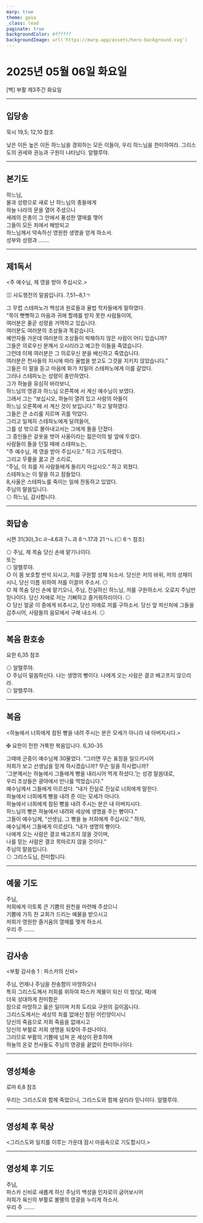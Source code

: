 ```yaml
---
marp: true
theme: gaia
_class: lead
paginate: true
backgroundColor: #ffffff
backgroundImage: url('https://marp.app/assets/hero-background.svg')
---
```


# 2025년 05월 06일 화요일

[백] 부활 제3주간 화요일  




---

## 입당송

묵시 19,5; 12,10 참조

낮은 이든 높은 이든 하느님을 경외하는 모든 이들아, 우리 하느님을 찬미하여라. 그리스도의 권세와 권능과 구원이 나타났다. 알렐루야.  
  


---

## 본기도

하느님,  
물과 성령으로 새로 난 하느님의 종들에게  
하늘 나라의 문을 열어 주셨으니  
세례의 은총이 그 안에서 풍성한 열매를 맺어  
그들이 모든 죄에서 해방되고  
하느님께서 약속하신 영원한 생명을 얻게 하소서.  
성부와 성령과 …….  
  


---

## 제1독서

<주 예수님, 제 영을 받아 주십시오.>

▥ 사도행전의 말씀입니다. 7,51─8,1ㄱ

그 무렵 스테파노가 백성과 원로들과 율법 학자들에게 말하였다.  
“목이 뻣뻣하고 마음과 귀에 할례를 받지 못한 사람들이여,  
여러분은 줄곧 성령을 거역하고 있습니다.  
여러분도 여러분의 조상들과 똑같습니다.  
예언자들 가운데 여러분의 조상들이 박해하지 않은 사람이 어디 있습니까?  
그들은 의로우신 분께서 오시리라고 예고한 이들을 죽였습니다.  
그런데 이제 여러분은 그 의로우신 분을 배신하고 죽였습니다.  
여러분은 천사들의 지시에 따라 율법을 받고도 그것을 지키지 않았습니다.”  
그들은 이 말을 듣고 마음에 화가 치밀어 스테파노에게 이를 갈았다.  
그러나 스테파노는 성령이 충만하였다.  
그가 하늘을 유심히 바라보니,  
하느님의 영광과 하느님 오른쪽에 서 계신 예수님이 보였다.  
그래서 그는 “보십시오, 하늘이 열려 있고 사람의 아들이  
하느님 오른쪽에 서 계신 것이 보입니다.” 하고 말하였다.  
그들은 큰 소리를 지르며 귀를 막았다.  
그리고 일제히 스테파노에게 달려들어,  
그를 성 밖으로 몰아내고서는 그에게 돌을 던졌다.  
그 증인들은 겉옷을 벗어 사울이라는 젊은이의 발 앞에 두었다.  
사람들이 돌을 던질 때에 스테파노는,  
“주 예수님, 제 영을 받아 주십시오.” 하고 기도하였다.  
그리고 무릎을 꿇고 큰 소리로,  
“주님, 이 죄를 저 사람들에게 돌리지 마십시오.” 하고 외쳤다.  
스테파노는 이 말을 하고 잠들었다.  
8,사울은 스테파노를 죽이는 일에 찬동하고 있었다.  
주님의 말씀입니다.  
◎ 하느님, 감사합니다.  
  


---

## 화답송

시편 31(30),3ㄷㄹ-4.6과 7ㄴ과 8ㄱ.17과 21ㄱㄴ(◎ 6ㄱ 참조)

◎ 주님, 제 목숨 당신 손에 맡기나이다.  
또는  
◎ 알렐루야.  
○ 이 몸 보호할 반석 되시고, 저를 구원할 성채 되소서. 당신은 저의 바위, 저의 성채이시니, 당신 이름 위하여 저를 이끌어 주소서. ◎  
○ 제 목숨 당신 손에 맡기오니, 주님, 진실하신 하느님, 저를 구원하소서. 오로지 주님만 믿나이다. 당신 자애로 저는 기뻐하고 즐거워하리이다. ◎  
○ 당신 얼굴 이 종에게 비추시고, 당신 자애로 저를 구하소서. 당신 앞 피신처에 그들을 감추시어, 사람들의 음모에서 구해 내소서. ◎  
  


---

## 복음 환호송

요한 6,35 참조

◎ 알렐루야.  
○ 주님이 말씀하신다. 나는 생명의 빵이다. 나에게 오는 사람은 결코 배고프지 않으리라.  
◎ 알렐루야.  
  


---

## 복음

<하늘에서 너희에게 참된 빵을 내려 주시는 분은 모세가 아니라 내 아버지시다.>

✠ 요한이 전한 거룩한 복음입니다. 6,30-35

그때에 군중이 예수님께 30물었다. “그러면 무슨 표징을 일으키시어  
저희가 보고 선생님을 믿게 하시겠습니까? 무슨 일을 하시렵니까?  
‘그분께서는 하늘에서 그들에게 빵을 내리시어 먹게 하셨다.’는 성경 말씀대로,  
우리 조상들은 광야에서 만나를 먹었습니다.”  
예수님께서 그들에게 이르셨다. “내가 진실로 진실로 너희에게 말한다.  
하늘에서 너희에게 빵을 내려 준 이는 모세가 아니다.  
하늘에서 너희에게 참된 빵을 내려 주시는 분은 내 아버지시다.  
하느님의 빵은 하늘에서 내려와 세상에 생명을 주는 빵이다.”  
그들이 예수님께, “선생님, 그 빵을 늘 저희에게 주십시오.” 하자,  
예수님께서 그들에게 이르셨다. “내가 생명의 빵이다.  
나에게 오는 사람은 결코 배고프지 않을 것이며,  
나를 믿는 사람은 결코 목마르지 않을 것이다.”  
주님의 말씀입니다.  
◎ 그리스도님, 찬미합니다.  
  


---

## 예물 기도

주님,  
저희에게 이토록 큰 기쁨의 원천을 마련해 주셨으니  
기쁨에 가득 찬 교회가 드리는 예물을 받으시고  
저희가 영원한 즐거움의 열매를 맺게 하소서.  
우리 주 …….  
  


---

## 감사송

<부활 감사송 1 : 파스카의 신비>

주님, 언제나 주님을 찬송함이 마땅하오나  
특히 그리스도께서 저희를 위하여 파스카 제물이 되신 이 밤(날, 때)에  
더욱 성대하게 찬미함은  
참으로 마땅하고 옳은 일이며 저희 도리요 구원의 길이옵니다.  
그리스도께서는 세상의 죄를 없애신 참된 어린양이시니  
당신의 죽음으로 저희 죽음을 없애시고  
당신의 부활로 저희 생명을 되찾아 주셨나이다.  
그러므로 부활의 기쁨에 넘쳐 온 세상이 환호하며  
하늘의 온갖 천사들도 주님의 영광을 끝없이 찬미하나이다.  
  


---

## 영성체송

로마 6,8 참조

우리는 그리스도와 함께 죽었으니, 그리스도와 함께 살리라 믿나이다. 알렐루야.  
  


---

## 영성체 후 묵상

<그리스도와 일치를 이루는 가운데 잠시 마음속으로 기도합시다.>  


---

## 영성체 후 기도

주님,  
파스카 신비로 새롭게 하신 주님의 백성을 인자로이 굽어보시어  
저희가 육신의 부활로 불멸의 영광을 누리게 하소서.  
우리 주 …….  
  


---